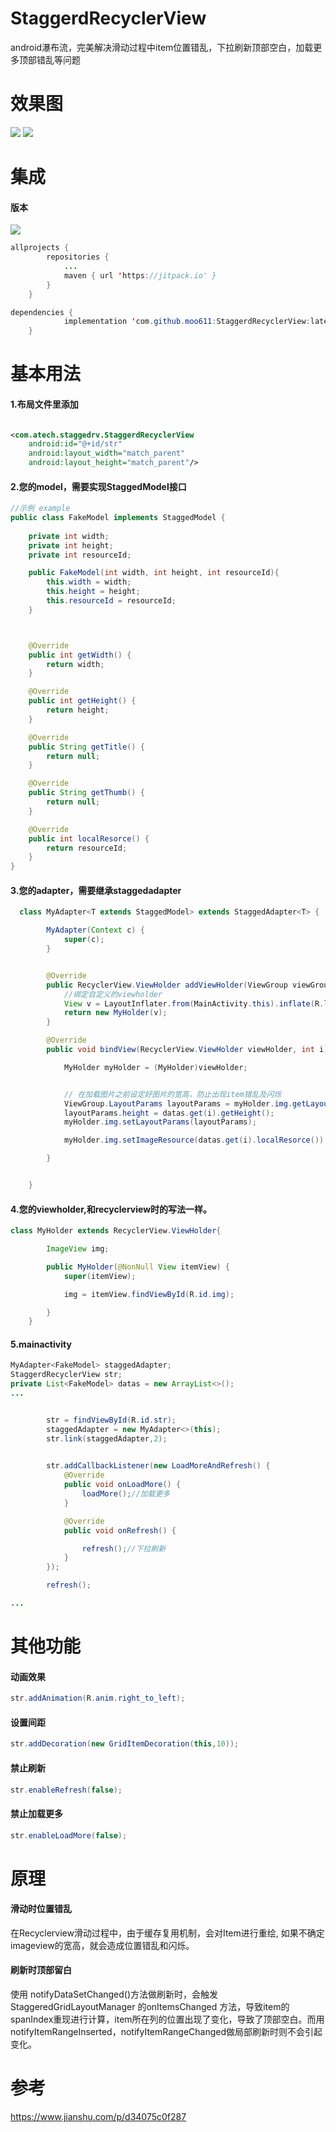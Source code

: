 # StaggerdRecyclerView
android瀑布流，完美解决滑动过程中item位置错乱，下拉刷新顶部空白，加载更多顶部错乱等问题


# 效果图
![](https://github.com/moo611/StaggerdRecyclerView/blob/master/images/e1.jpg)
![](https://github.com/moo611/StaggerdRecyclerView/blob/master/images/e2.gif)
# 集成
#### 版本
[![](https://jitpack.io/v/moo611/StaggerdRecyclerView.svg)](https://jitpack.io/#moo611/StaggerdRecyclerView)
```java
allprojects {
		repositories {
			...
			maven { url 'https://jitpack.io' }
		}
	}

dependencies {
	        implementation 'com.github.moo611:StaggerdRecyclerView:latestversion'
	}
```
# 基本用法

#### 1.布局文件里添加
```xml

<com.atech.staggedrv.StaggerdRecyclerView
    android:id="@+id/str"
    android:layout_width="match_parent"
    android:layout_height="match_parent"/>

```

#### 2.您的model，需要实现StaggedModel接口
```java
//示例 example
public class FakeModel implements StaggedModel {
 
    private int width;
    private int height;
    private int resourceId;

    public FakeModel(int width, int height, int resourceId){
        this.width = width;
        this.height = height;
        this.resourceId = resourceId;
    }



    @Override
    public int getWidth() {
        return width;
    }

    @Override
    public int getHeight() {
        return height;
    }

    @Override
    public String getTitle() {
        return null;
    }

    @Override
    public String getThumb() {
        return null;
    }

    @Override
    public int localResorce() {
        return resourceId;
    }
}

```

#### 3.您的adapter，需要继承staggedadapter
```java
  class MyAdapter<T extends StaggedModel> extends StaggedAdapter<T> {

        MyAdapter(Context c) {
            super(c);
        }


        @Override
        public RecyclerView.ViewHolder addViewHolder(ViewGroup viewGroup, int i) {
            //绑定自定义的viewholder
            View v = LayoutInflater.from(MainActivity.this).inflate(R.layout.custom_item_layout,viewGroup,false);
            return new MyHolder(v);
        }

        @Override
        public void bindView(RecyclerView.ViewHolder viewHolder, int i) {

            MyHolder myHolder = (MyHolder)viewHolder;


            // 在加载图片之前设定好图片的宽高，防止出现item错乱及闪烁
            ViewGroup.LayoutParams layoutParams = myHolder.img.getLayoutParams();
            layoutParams.height = datas.get(i).getHeight();
            myHolder.img.setLayoutParams(layoutParams);

            myHolder.img.setImageResource(datas.get(i).localResorce());

        }


    }
```
#### 4.您的viewholder,和recyclerview时的写法一样。
```java
class MyHolder extends RecyclerView.ViewHolder{

        ImageView img;

        public MyHolder(@NonNull View itemView) {
            super(itemView);

            img = itemView.findViewById(R.id.img);

        }
    }
```


#### 5.mainactivity
```java
MyAdapter<FakeModel> staggedAdapter;
StaggerdRecyclerView str;
private List<FakeModel> datas = new ArrayList<>();
...


        str = findViewById(R.id.str);
        staggedAdapter = new MyAdapter<>(this);
        str.link(staggedAdapter,2);

      
        str.addCallbackListener(new LoadMoreAndRefresh() {
            @Override
            public void onLoadMore() {
                loadMore();//加载更多
            }

            @Override
            public void onRefresh() {

                refresh();//下拉刷新
            }
        });

        refresh();

...

```
# 其他功能
#### 动画效果
```java
str.addAnimation(R.anim.right_to_left);
```

#### 设置间距
```java
str.addDecoration(new GridItemDecoration(this,10));
```

#### 禁止刷新
```java
str.enableRefresh(false);
```

#### 禁止加载更多
```java
str.enableLoadMore(false);
```

# 原理
#### 滑动时位置错乱
在Recyclerview滑动过程中，由于缓存复用机制，会对Item进行重绘, 如果不确定imageview的宽高，就会造成位置错乱和闪烁。
#### 刷新时顶部留白
使用 notifyDataSetChanged()方法做刷新时，会触发StaggeredGridLayoutManager 的onItemsChanged 方法，导致item的spanIndex重现进行计算，item所在列的位置出现了变化，导致了顶部空白。而用notifyItemRangeInserted，notifyItemRangeChanged做局部刷新时则不会引起变化。


# 参考
https://www.jianshu.com/p/d34075c0f287

